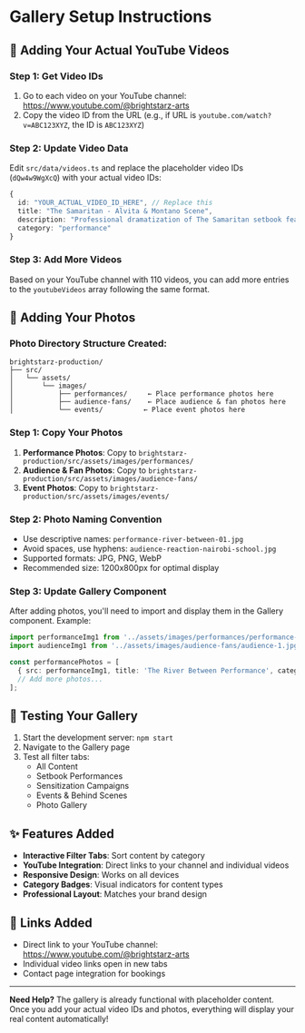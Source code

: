 # Gallery Setup Instructions

## 🎥 Adding Your Actual YouTube Videos

### Step 1: Get Video IDs
1. Go to each video on your YouTube channel: https://www.youtube.com/@brightstarz-arts
2. Copy the video ID from the URL (e.g., if URL is `youtube.com/watch?v=ABC123XYZ`, the ID is `ABC123XYZ`)

### Step 2: Update Video Data
Edit `src/data/videos.ts` and replace the placeholder video IDs (`dQw4w9WgXcQ`) with your actual video IDs:

```typescript
{
  id: "YOUR_ACTUAL_VIDEO_ID_HERE", // Replace this
  title: "The Samaritan - Alvita & Montano Scene",
  description: "Professional dramatization of The Samaritan setbook featuring key characters",
  category: "performance"
}
```

### Step 3: Add More Videos
Based on your YouTube channel with 110 videos, you can add more entries to the `youtubeVideos` array following the same format.

## 📸 Adding Your Photos

### Photo Directory Structure Created:
```
brightstarz-production/
├── src/
│   └── assets/
│       └── images/
│           ├── performances/     ← Place performance photos here
│           ├── audience-fans/    ← Place audience & fan photos here
│           └── events/          ← Place event photos here
```

### Step 1: Copy Your Photos
1. **Performance Photos**: Copy to `brightstarz-production/src/assets/images/performances/`
2. **Audience & Fan Photos**: Copy to `brightstarz-production/src/assets/images/audience-fans/`
3. **Event Photos**: Copy to `brightstarz-production/src/assets/images/events/`

### Step 2: Photo Naming Convention
- Use descriptive names: `performance-river-between-01.jpg`
- Avoid spaces, use hyphens: `audience-reaction-nairobi-school.jpg`
- Supported formats: JPG, PNG, WebP
- Recommended size: 1200x800px for optimal display

### Step 3: Update Gallery Component
After adding photos, you'll need to import and display them in the Gallery component. Example:

```typescript
import performanceImg1 from '../assets/images/performances/performance-1.jpg';
import audienceImg1 from '../assets/images/audience-fans/audience-1.jpg';

const performancePhotos = [
  { src: performanceImg1, title: 'The River Between Performance', category: 'performance' },
  // Add more photos...
];
```

## 🚀 Testing Your Gallery

1. Start the development server: `npm start`
2. Navigate to the Gallery page
3. Test all filter tabs:
   - All Content
   - Setbook Performances  
   - Sensitization Campaigns
   - Events & Behind Scenes
   - Photo Gallery

## ✨ Features Added

- **Interactive Filter Tabs**: Sort content by category
- **YouTube Integration**: Direct links to your channel and individual videos
- **Responsive Design**: Works on all devices
- **Category Badges**: Visual indicators for content types
- **Professional Layout**: Matches your brand design

## 🔗 Links Added

- Direct link to your YouTube channel: https://www.youtube.com/@brightstarz-arts
- Individual video links open in new tabs
- Contact page integration for bookings

---

**Need Help?** The gallery is already functional with placeholder content. Once you add your actual video IDs and photos, everything will display your real content automatically!